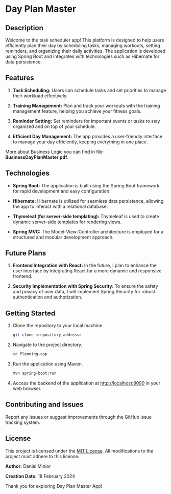 # Day Plan Master

## Description

Welcome to the task scheduler app! This platform is designed to help users efficiently plan their day by scheduling tasks, managing workouts, setting reminders, and organizing their daily activities. The application is developed using Spring Boot and integrates with technologies such as Hibernate for data persistence.

## Features

1. **Task Scheduling:** Users can schedule tasks and set priorities to manage their workload effectively.

2. **Training Management:** Plan and track your workouts with the training management feature, helping you achieve your fitness goals.

3. **Reminder Setting:** Set reminders for important events or tasks to stay organized and on top of your schedule.

4. **Efficient Day Management:** The app provides a user-friendly interface to manage your day efficiently, keeping everything in one place.

More about Business Logic you can find in file <b>BusinessDayPlanMaster.pdf</b>.

## Technologies

- **Spring Boot:** The application is built using the Spring Boot framework for rapid development and easy configuration.

- **Hibernate:** Hibernate is utilized for seamless data persistence, allowing the app to interact with a relational database.

- **Thymeleaf (for server-side templating):** Thymeleaf is used to create dynamic server-side templates for rendering views.

- **Spring MVC:** The Model-View-Controller architecture is employed for a structured and modular development approach.

## Future Plans

1. **Frontend Integration with React:** In the future, I plan to enhance the user interface by integrating React for a more dynamic and responsive frontend.

2. **Security Implementation with Spring Security:** To ensure the safety and privacy of user data, I will implement Spring Security for robust authentication and authorization.

## Getting Started

1. Clone the repository to your local machine.
   ```bash
   git clone <repository_address>
   ```

2. Navigate to the project directory.
   ```bash
   cd Planning-app
   ```

3. Run the application using Maven.
   ```bash
   mvn spring-boot:run
   ```

4. Access the backend of the application at [http://localhost:8090](http://localhost:8090) in your web browser.

## Contributing and Issues

Report any issues or suggest improvements through the GitHub issue tracking system.

## License

This project is licensed under the [MIT License](LICENSE). All modifications to the project must adhere to this license.

**Author:** Daniel Minior

**Creation Date:** 18 February 2024

Thank you for exploring Day Plan Master App!
